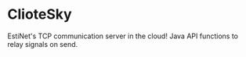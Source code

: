 # ClioteSky
EstiNet's TCP communication server in the cloud! Java API functions to relay signals on send.
